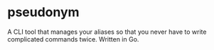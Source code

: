 # pseudonym
A CLI tool that manages your aliases so that you never have to write complicated commands twice. Written in Go.
